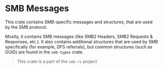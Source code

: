 # SMB Messages

This crate contains SMB-specific messages and structures, that are used by the SMB protocol.

Mostly, it contains SMB messages (like SMB2 Headers, SMB2 Requests & Responses, etc.). It also contains additional structures
that are used by SMB specifically (for example, DFS referrals), but common structures (such as GUID) are found in the `smb-types` crate.

> This crate is a part of the `smb-rs` project
